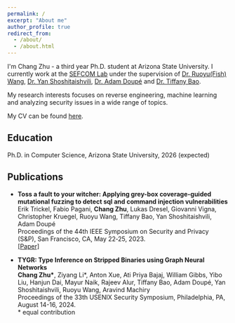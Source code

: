 ```yaml
---
permalink: /
excerpt: "About me"
author_profile: true
redirect_from: 
  - /about/
  - /about.html
---
```

   
I'm Chang Zhu - a third year Ph.D. student at Arizona State University. I currently work at the [SEFCOM Lab](https://sefcom.asu.edu/) under the supervision of [Dr. Ruoyu(Fish) Wang](https://rev.fish/), [Dr. Yan Shoshitaishvili](https://yancomm.net/), [Dr. Adam Doupé](https://adamdoupe.com/) and [Dr. Tiffany Bao](https://www.tiffanybao.com/). 

My research interests focuses on reverse engineering, machine learning and analyzing security issues in a wide range of topics.

My CV can be found [here](https://changzhu1997.github.io/files/Chang_CV.pdf).

## Education
Ph.D. in Computer Science, Arizona State University, 2026 (expected)


## Publications
* **Toss a fault to your witcher: Applying grey-box coverage-guided mutational fuzzing to detect sql and command injection vulnerabilities** \
Erik Trickel, Fabio Pagani, **Chang Zhu**, Lukas Dresel, Giovanni Vigna, Christopher Kruegel, Ruoyu Wang, Tiffany Bao, Yan
Shoshitaishvili, Adam Doupé\
Proceedings of the 44th IEEE Symposium on Security and Privacy (S&P), San Francisco, CA, May 22‑25, 2023.\
[[Paper]](https://ieeexplore.ieee.org/abstract/document/10179317)

* **TYGR: Type Inference on Stripped Binaries using Graph Neural Networks** \
**Chang Zhu\***, Ziyang Li*, Anton Xue, Ati Priya Bajaj, William Gibbs, Yibo Liu, Hanjun Dai, Mayur Naik, Rajeev Alur, Tiffany Bao, Adam Doupé, Yan Shoshitaishvili, Ruoyu Wang, Aravind Machiry\
Proceedings of the 33th USENIX Security Symposium, Philadelphia, PA, August 14-16, 2024.\
\* equal contribution
